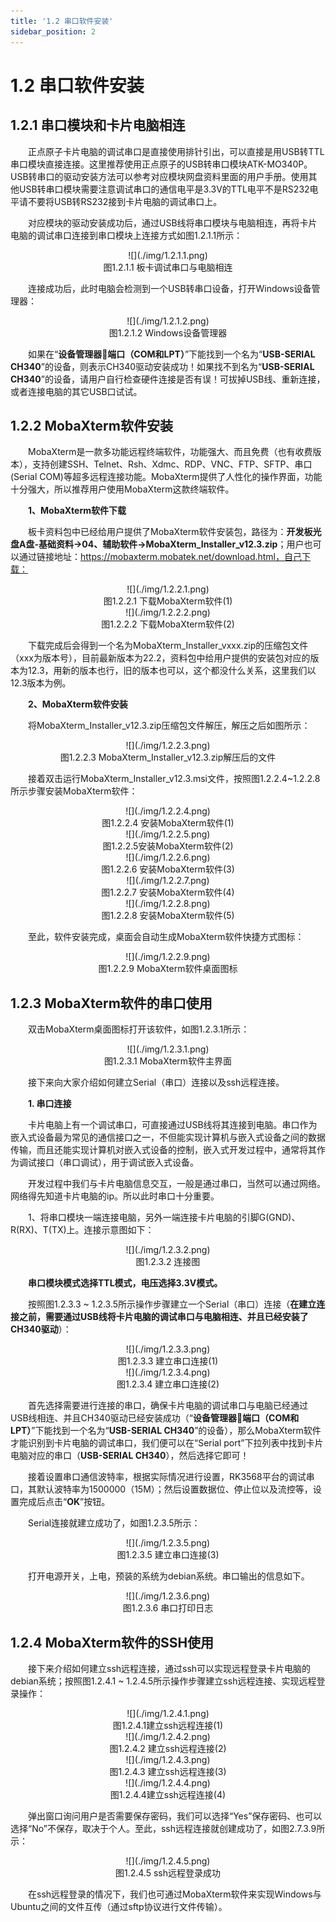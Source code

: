 ```yaml
---
title: '1.2 串口软件安装'
sidebar_position: 2
---
```


# 1.2 串口软件安装

## 1.2.1 串口模块和卡片电脑相连

&emsp;&emsp;正点原子卡片电脑的调试串口是直接使用排针引出，可以直接是用USB转TTL串口模块直接连接。这里推荐使用正点原子的USB转串口模块ATK-MO340P。USB转串口的驱动安装方法可以参考对应模块网盘资料里面的用户手册。使用其他USB转串口模块需要注意调试串口的通信电平是3.3V的TTL电平不是RS232电平请不要将USB转RS232接到卡片电脑的调试串口上。

&emsp;&emsp;对应模块的驱动安装成功后，通过USB线将串口模块与电脑相连，再将卡片电脑的调试串口连接到串口模块上连接方式如图1.2.1.1所示：

<center>
![](./img/1.2.1.1.png)<br />
图1.2.1.1 板卡调试串口与电脑相连
</center>

&emsp;&emsp;连接成功后，此时电脑会检测到一个USB转串口设备，打开Windows设备管理器：

<center>
![](./img/1.2.1.2.png)<br />
图1.2.1.2 Windows设备管理器
</center>

&emsp;&emsp;如果在“**设备管理器端口（COM和LPT）**”下能找到一个名为“**USB-SERIAL CH340**”的设备，则表示CH340驱动安装成功！如果找不到名为“**USB-SERIAL CH340**”的设备，请用户自行检查硬件连接是否有误！可拔掉USB线、重新连接，或者连接电脑的其它USB口试试。

## 1.2.2 MobaXterm软件安装

&emsp;&emsp;MobaXterm是一款多功能远程终端软件，功能强大、而且免费（也有收费版本），支持创建SSH、Telnet、Rsh、Xdmc、RDP、VNC、FTP、SFTP、串口(Serial COM)等超多远程连接功能。MobaXterm提供了人性化的操作界面，功能十分强大，所以推荐用户使用MobaXterm这款终端软件。

&emsp;&emsp;**1、MobaXterm软件下载**

&emsp;&emsp;板卡资料包中已经给用户提供了MobaXterm软件安装包，路径为：**开发板光盘A盘-基础资料->04、辅助软件->MobaXterm_Installer_v12.3.zip**；用户也可以通过链接地址：https://mobaxterm.mobatek.net/download.html，自己下载：

<center>
![](./img/1.2.2.1.png)<br />
图1.2.2.1 下载MobaXterm软件(1)
</center>

<center>
![](./img/1.2.2.2.png)<br />
图1.2.2.2 下载MobaXterm软件(2)
</center>

&emsp;&emsp;下载完成后会得到一个名为MobaXterm_Installer_vxxx.zip的压缩包文件（xxx为版本号），目前最新版本为22.2，资料包中给用户提供的安装包对应的版本为12.3，用新的版本也行，旧的版本也可以，这个都没什么关系，这里我们以12.3版本为例。

&emsp;&emsp;**2、MobaXterm软件安装**

&emsp;&emsp;将MobaXterm_Installer_v12.3.zip压缩包文件解压，解压之后如图所示：

<center>
![](./img/1.2.2.3.png)<br />
图1.2.2.3 MobaXterm_Installer_v12.3.zip解压后的文件
</center>

&emsp;&emsp;接着双击运行MobaXterm_Installer_v12.3.msi文件，按照图1.2.2.4~1.2.2.8所示步骤安装MobaXterm软件：

<center>
![](./img/1.2.2.4.png)<br />
图1.2.2.4 安装MobaXterm软件(1)
</center>

<center>
![](./img/1.2.2.5.png)<br />
图1.2.2.5安装MobaXterm软件(2)
</center>

<center>
![](./img/1.2.2.6.png)<br />
图1.2.2.6 安装MobaXterm软件(3)
</center>

<center>
![](./img/1.2.2.7.png)<br />
图1.2.2.7 安装MobaXterm软件(4)
</center>

<center>
![](./img/1.2.2.8.png)<br />
图1.2.2.8 安装MobaXterm软件(5)
</center>

&emsp;&emsp;至此，软件安装完成，桌面会自动生成MobaXterm软件快捷方式图标：

<center>
![](./img/1.2.2.9.png)<br />
图1.2.2.9 MobaXterm软件桌面图标
</center>

## 1.2.3 MobaXterm软件的串口使用

&emsp;&emsp;双击MobaXterm桌面图标打开该软件，如图1.2.3.1所示：

<center>
![](./img/1.2.3.1.png)<br />
图1.2.3.1 MobaXterm软件主界面
</center>

&emsp;&emsp;接下来向大家介绍如何建立Serial（串口）连接以及ssh远程连接。

&emsp;&emsp;**1. 串口连接**

&emsp;&emsp;卡片电脑上有一个调试串口，可直接通过USB线将其连接到电脑。串口作为嵌入式设备最为常见的通信接口之一，不但能实现计算机与嵌入式设备之间的数据传输，而且还能实现计算机对嵌入式设备的控制，嵌入式开发过程中，通常将其作为调试接口（串口调试），用于调试嵌入式设备。

&emsp;&emsp;开发过程中我们与卡片电脑信息交互，一般是通过串口，当然可以通过网络。网络得先知道卡片电脑的ip。所以此时串口十分重要。

&emsp;&emsp;1、将串口模块一端连接电脑，另外一端连接卡片电脑的引脚G(GND)、R(RX)、T(TX)上。连接示意图如下：

<center>
![](./img/1.2.3.2.png)<br />
图1.2.3.2 连接图
</center>

&emsp;&emsp;**串口模块模式选择TTL模式，电压选择3.3V模式。**

&emsp;&emsp;按照图1.2.3.3 ~ 1.2.3.5所示操作步骤建立一个Serial（串口）连接（**在建立连接之前，需要通过USB线将卡片电脑的调试串口与电脑相连、并且已经安装了CH340驱动**）：

<center>
![](./img/1.2.3.3.png)<br />
图1.2.3.3 建立串口连接(1)
</center>

<center>
![](./img/1.2.3.4.png)<br />
图1.2.3.4 建立串口连接(2)
</center>

&emsp;&emsp;首先选择需要进行连接的串口，确保卡片电脑的调试串口与电脑已经通过USB线相连、并且CH340驱动已经安装成功（“**设备管理器端口（COM和LPT）**”下能找到一个名为“**USB-SERIAL CH340**”的设备），那么MobaXterm软件才能识别到卡片电脑的调试串口，我们便可以在“Serial port”下拉列表中找到卡片电脑对应的串口（**USB-SERIAL CH340**），然后选择它即可！

&emsp;&emsp;接着设置串口通信波特率，根据实际情况进行设置，RK3568平台的调试串口，其默认波特率为1500000（15M）；然后设置数据位、停止位以及流控等，设置完成后点击“**OK**”按钮。

&emsp;&emsp;Serial连接就建立成功了，如图1.2.3.5所示：

<center>
![](./img/1.2.3.5.png)<br />
图1.2.3.5 建立串口连接(3)
</center>

&emsp;&emsp;打开电源开关，上电，预装的系统为debian系统。串口输出的信息如下。

<center>
![](./img/1.2.3.6.png)<br />
图1.2.3.6 串口打印日志
</center>


## 1.2.4 MobaXterm软件的SSH使用

&emsp;&emsp;接下来介绍如何建立ssh远程连接，通过ssh可以实现远程登录卡片电脑的debian系统；按照图1.2.4.1 ~ 1.2.4.5所示操作步骤建立ssh远程连接、实现远程登录操作：

<center>
![](./img/1.2.4.1.png)<br />
图1.2.4.1建立ssh远程连接(1)
</center>

<center>
![](./img/1.2.4.2.png)<br />
图1.2.4.2 建立ssh远程连接(2)
</center>

<center>
![](./img/1.2.4.3.png)<br />
图1.2.4.3 建立ssh远程连接(3)
</center>

<center>
![](./img/1.2.4.4.png)<br />
图1.2.4.4建立ssh远程连接(4)
</center>

&emsp;&emsp;弹出窗口询问用户是否需要保存密码，我们可以选择“Yes”保存密码、也可以选择“No”不保存，取决于个人。至此，ssh远程连接就创建成功了，如图2.7.3.9所示：

<center>
![](./img/1.2.4.5.png)<br />
图1.2.4.5 ssh远程登录成功
</center>

&emsp;&emsp;在ssh远程登录的情况下，我们也可通过MobaXterm软件来实现Windows与Ubuntu之间的文件互传（通过sftp协议进行文件传输）。













